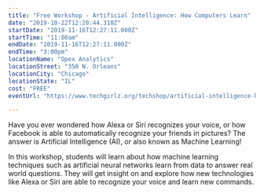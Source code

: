 ```yaml
---
title: "Free Workshop - Artificial Intelligence: How Computers Learn"
date: "2019-10-22T12:28:44.310Z"
startDate: "2019-11-16T12:27:11.000Z"
startTime: "11:00am"
endDate: "2019-11-16T12:27:11.000Z"
endTime: "3:00pm"
locationName: "Opex Analytics"
locationStreet: "350 N. Orleans"
locationCity: "Chicago"
locationState: "IL"
cost: "FREE"
eventUrl: "https://www.techgirlz.org/techshop/artificial-intelligence-how-computers-learn-2/"

---
```



Have you ever wondered how Alexa or Siri recognizes your voice, or how Facebook is able to automatically recognize your friends in pictures? The answer is Artificial Intelligence (AI), or also known as Machine Learning!

In this workshop, students will learn about how machine learning techniques such as artificial neural networks learn from data to answer real world questions. They will get insight on and explore how new technologies like Alexa or Siri are able to recognize your voice and learn new commands.

